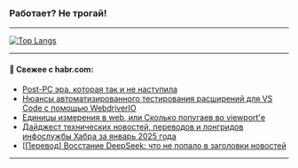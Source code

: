 ### Работает? Не трогай!

---
<!--
#### 🛠️ Technical stack:

![Java](https://img.shields.io/badge/Java-informational?logo=Oracle&style=flat&logoColor=white&color=FF4500)
![Kotlin](https://img.shields.io/badge/Kotlin-informational?logo=Kotlin&style=flat&logoColor=white&color=774D97)
![TS](https://img.shields.io/badge/TypeScript-informational?logo=typeScript&style=flat&logoColor=black&color=017acc)
![Python](https://img.shields.io/badge/Python-informational?logo=Python&style=flat&logoColor=black&color=ffdd54) <br>
![Spring](https://img.shields.io/badge/Spring-informational?logo=Spring&style=flat&logoColor=white&color=6DB33F) 
![SpringBoot](https://img.shields.io/badge/SpringBoot-informational?logo=SpringBoot&style=flat&logoColor=white&color=6DB33F)
![Nest](https://img.shields.io/badge/NestJS-informational?logo=NestJS&style=flat&logoColor=white&color=E0234E) 
![NodeJS](https://img.shields.io/badge/NodeJS-informational?logo=node.js&style=flat&logoColor=white&color=70A760)<br>
![PostgreSQL](https://img.shields.io/badge/PostgreSQL-informational?logo=PostgreSQL&style=flat&logoColor=white&color=DAA520)
![MongoDB](https://img.shields.io/badge/MongoDB-informational?logo=MongoDB&style=flat&logoColor=white&color=870000)
![Apache](https://img.shields.io/badge/Apache-informational?logo=apache&style=flat&logoColor=white&color=f74e28)

___ 
-->

<!--- #### 🛠️ : --->

[![Top Langs](https://github-readme-stats-82jvfl3w3-advtsettinggmailcoms-projects.vercel.app/api/top-langs/?username=zloylis&langs_count=10&hide_title=true&title_color=e6edf3&size_weight=0.5&count_weight=0.5&layout=compact&hide_progress=true&hide_border=true&theme=dracula)](https://github.com/zloylis)

<!---


####  :octocat:&nbsp;&nbsp; Статистика:

![GitHub stats](https://github-readme-stats-u2qms2cxw-advtsettinggmailcoms-projects.vercel.app/api?username=zloylis&show_icons=true&hide_border=true&theme=dracula&title_color=e6edf3&include_all_commits=true&count_private=true&hide_rank=false&hide_title=true&rank_icon=github)
-->
---

#### 💬 Свежее с habr.com:

<!-- BLOG-POST-LIST:START -->
- [Post-PC эра, которая так и не наступила](https://habr.com/ru/articles/879012/?utm_source=habrahabr&utm_medium=rss&utm_campaign=879012)
- [Нюансы автоматизированного тестирования расширений для VS Code с помощью WebdriverIO](https://habr.com/ru/companies/haulmont/articles/879002/?utm_source=habrahabr&utm_medium=rss&utm_campaign=879002)
- [Единицы измерения в web, или Сколько попугаев во viewport&#39;е](https://habr.com/ru/companies/sberbank/articles/873982/?utm_source=habrahabr&utm_medium=rss&utm_campaign=873982)
- [Дайджест технических новостей, переводов и лонгридов инфослужбы Хабра за январь 2025 года](https://habr.com/ru/articles/877150/?utm_source=habrahabr&utm_medium=rss&utm_campaign=877150)
- [[Перевод] Восстание DeepSeek: что не попало в заголовки новостей](https://habr.com/ru/companies/wunderfund/articles/878828/?utm_source=habrahabr&utm_medium=rss&utm_campaign=878828)
<!-- BLOG-POST-LIST:END -->

---
